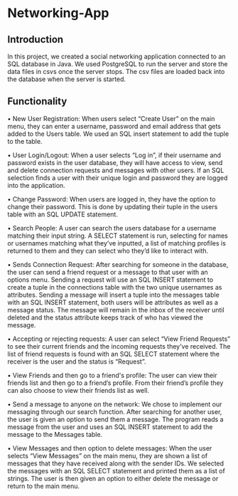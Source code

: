# Networking-App
## Introduction
In this project, we created a social networking application connected to an SQL database in Java. We used PostgreSQL to run the server and store the data files in csvs once the server stops. The csv files are loaded back into the database when the server is started. 

## Functionality
•  New User Registration: When users select “Create User” on the main menu, they can enter a username, password and email address that gets added to the Users table. We used an SQL insert statement to add the tuple to the table.

• User Login/Logout: When a user selects “Log in”, if their username and password exists in the user database, they will have access to view, send and delete connection requests and messages with other users. If an SQL selection finds a user with their unique login and password they are logged into the application.

• Change Password: When users are logged in, they have the option to change their password. This is done by updating their tuple in the users table with an SQL UPDATE statement.

• Search People: A user can search the users database for a username matching their input string. A SELECT statement is run, selecting for names or usernames matching what they’ve inputted, a list of matching profiles is returned to them and they can select who they’d like to interact with. 

• Sends Connection Request: After searching for someone in the database, the user can send a friend request or a message to that user with an options menu. Sending a request will use an SQL INSERT statement to create a tuple in the connections table with the two unique usernames as attributes. Sending a message will insert a tuple into the messages table with an SQL INSERT statement, both users will be attributes as well as a message status. The message will remain in the inbox of the receiver until deleted and the status attribute keeps track of who has viewed the message.

• Accepting or rejecting requests: A user can select “View Friend Requests” to see their current friends and the incoming requests they’ve received. The list of friend requests is found with an SQL SELECT statement where the receiver is the user and the status is “Request”.

• View Friends and then go to a friend's profile: The user can view their friends list and then go to a friend’s profile. From their friend’s profile they can also choose to view their friends list as well.

• Send a message to anyone on the network: 
We chose to implement our messaging through our search function. After searching for another user, the user is given an option to send them a message. The program reads a message from the user and uses an SQL INSERT statement to add the message to the Messages table.

• View Messages and then option to delete messages: 
When the user selects “View Messages” on the main menu, they are shown a list of messages that they have received along with the sender IDs. We selected the messages with an SQL SELECT statement and printed them as a list of strings. The user is then given an option to either delete the message or return to the main menu.


